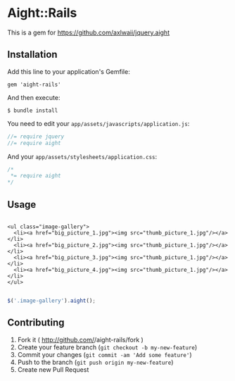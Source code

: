 # Aight::Rails

This is a gem for https://github.com/axlwaii/jquery.aight

## Installation

Add this line to your application's Gemfile:

    gem 'aight-rails'

And then execute:

    $ bundle install

You need to edit your `app/assets/javascripts/application.js`:

``` javascript
//= require jquery
//= require aight
```

And your `app/assets/stylesheets/application.css`:

``` css
/*
 *= require aight
*/
```

## Usage

```basic html

<ul class="image-gallery">
  <li><a href="big_picture_1.jpg"><img src="thumb_picture_1.jpg"/></a></li>
  <li><a href="big_picture_2.jpg"><img src="thumb_picture_1.jpg"/></a></li>
  <li><a href="big_picture_3.jpg"><img src="thumb_picture_1.jpg"/></a></li>
  <li><a href="big_picture_4.jpg"><img src="thumb_picture_1.jpg"/></a></li>
</ul>

```

```javascript

$('.image-gallery').aight();

```

## Contributing

1. Fork it ( http://github.com/<my-github-username>/aight-rails/fork )
2. Create your feature branch (`git checkout -b my-new-feature`)
3. Commit your changes (`git commit -am 'Add some feature'`)
4. Push to the branch (`git push origin my-new-feature`)
5. Create new Pull Request
